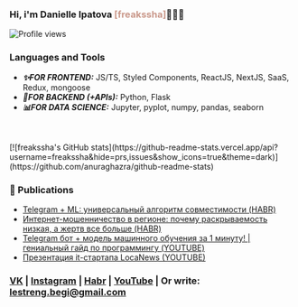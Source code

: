 ### Hi, i'm Danielle Ipatova <a style='color:#C99789'>[freakssha]</a>🤹🏻‍♀

![Profile views](https://gpvc.arturio.dev/freakssha)

### Languages and Tools
- ***✨FOR FRONTEND:*** JS/TS, Styled Components, ReactJS, NextJS, SaaS, Redux, mongoose
- ***🔗FOR BACKEND (+APIs):*** Python, Flask
- ***📊FOR DATA SCIENCE:*** Jupyter, pyplot, numpy, pandas, seaborn
<br/>
<br/>
[![freakssha's GitHub stats](https://github-readme-stats.vercel.app/api?username=freakssha&hide=prs,issues&show_icons=true&theme=dark)](https://github.com/anuraghazra/github-readme-stats)

### 📣 Publications
 
- [Telegram + ML: универсальный алгоритм совместимости (HABR)](https://habr.com/ru/sandbox/149942/)
- [Интернет-мошенничество в регионе: почему раскрываемость низкая, а жертв все больше (HABR)](https://habr.com/ru/post/550212/)
- [Telegram бот + модель машинного обучения за 1 минуту! | гениальный гайд по программингу (YOUTUBE)](https://www.youtube.com/watch?v=b0FU1q9veNM)
- [Презентация it-стартапа LocaNews (YOUTUBE)](https://www.youtube.com/watch?v=oQJ9XCv3Inc)

### [VK](https://vk.com/freakssha) | [Instagram](https://instagram.com/freakssha) | [Habr](https://habr.com/ru/users/freakssha/) | [YouTube](https://www.youtube.com/channel/UCjpcZfENJ6gqY9A1F-C2CYg) | Or write: lestreng.begi@gmail.com
